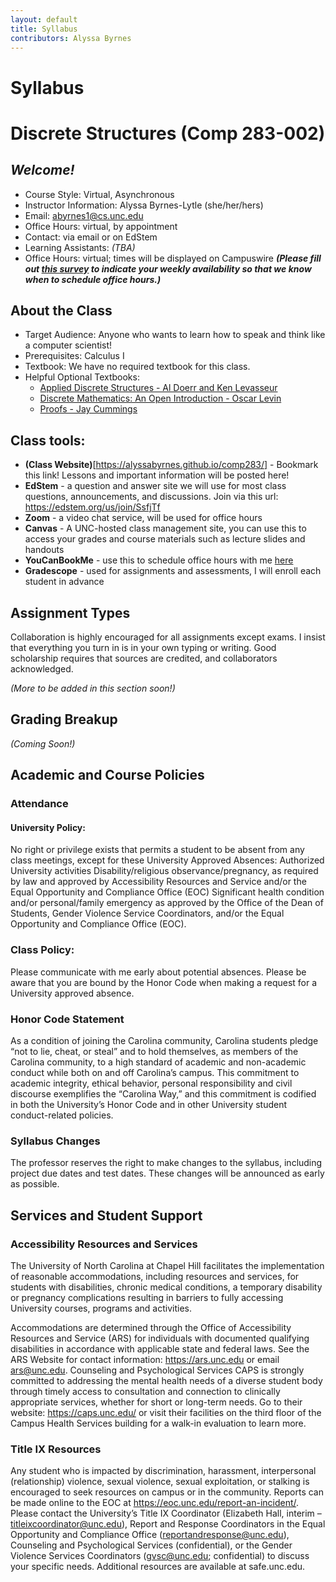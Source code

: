 ```yaml
---
layout: default
title: Syllabus
contributors: Alyssa Byrnes
---
```


# Syllabus
# Discrete Structures (Comp 283-002)

## *Welcome!*
- Course Style: Virtual, Asynchronous
- Instructor Information:
Alyssa Byrnes-Lytle (she/her/hers)
- Email: abyrnes1@cs.unc.edu 
- Office Hours: virtual, by appointment
- Contact: via email or on EdStem
- Learning Assistants: *(TBA)*
- Office Hours: virtual; times will be displayed on Campuswire 
***(Please fill out [this survey](http://whenisgood.net/y9txm3r) to indicate your weekly availability so that we know when to schedule office hours.)***

## About the Class
- Target Audience: 
Anyone who wants to learn how to speak and think like a computer scientist!
- Prerequisites:
Calculus I
- Textbook: 
We have no required textbook for this class. 
- Helpful Optional Textbooks:
    - [Applied Discrete Structures - Al Doerr and Ken Levasseur](https://discretemath.org/)
    - [Discrete Mathematics: An Open Introduction - Oscar Levin](https://discrete.openmathbooks.org/dmoi3.html)
    - [Proofs - Jay Cummings](https://www.amazon.com/Proofs-Long-Form-Mathematics-Textbook-Math/dp/B08T8JCVF1/ref=sr_1_1?crid=2VC36XMADFKH0&keywords=proofs&qid=1680805106&sprefix=proofs%2Caps%2C81&sr=8-1)

## Class tools:
- **(Class Website)**[https://alyssabyrnes.github.io/comp283/] - Bookmark this link! Lessons and important information will be posted here!
- **EdStem** - a question and answer site we will use for most class questions, announcements, and discussions. Join via this url: https://edstem.org/us/join/SsfjTf 
- **Zoom** - a video chat service, will be used for office hours
- **Canvas** - A UNC-hosted class management site, you can use this to access your grades and course materials such as lecture slides and handouts
- **YouCanBookMe** - use this to schedule office hours with me [here](https://byrnes.youcanbook.me/)
- **Gradescope** - used for assignments and assessments, I will enroll each student in advance

## Assignment Types
Collaboration is highly encouraged for all assignments except exams. I insist that everything you turn in is in your own typing or writing. Good scholarship requires that sources are credited, and collaborators acknowledged.

*(More to be added in this section soon!)*

## Grading Breakup
*(Coming Soon!)*

## Academic and Course Policies
### Attendance
#### University Policy:
No right or privilege exists that permits a student to be absent from any class meetings, except for these University Approved Absences:
Authorized University activities
Disability/religious observance/pregnancy, as required by law and approved by Accessibility Resources and Service and/or the Equal Opportunity and Compliance Office (EOC)
Significant health condition and/or personal/family emergency as approved by the Office of the Dean of Students, Gender Violence Service Coordinators, and/or the Equal Opportunity and Compliance Office (EOC).


### Class Policy:
Please communicate with me early about potential absences. Please be aware that you are bound by the Honor Code when making a request for a University approved absence.

### Honor Code Statement
As a condition of joining the Carolina community, Carolina students pledge “not to lie, cheat, or steal” and to hold themselves, as members of the Carolina community, to a high standard of academic and non-academic conduct while both on and off Carolina’s campus. This commitment to academic integrity, ethical behavior, personal responsibility and civil discourse exemplifies the “Carolina Way,” and this commitment is codified in both the University’s Honor Code and in other University student conduct-related policies.

### Syllabus Changes
The professor reserves the right to make changes to the syllabus, including project due dates and test dates. These changes will be announced as early as possible.

## Services and Student Support
### Accessibility Resources and Services
The University of North Carolina at Chapel Hill facilitates the implementation of reasonable accommodations, including resources and services, for students with disabilities, chronic medical conditions, a temporary disability or pregnancy complications resulting in barriers to fully accessing University courses, programs and activities.

Accommodations are determined through the Office of Accessibility Resources and Service (ARS) for individuals with documented qualifying disabilities in accordance with applicable state and federal laws. See the ARS Website for contact information: https://ars.unc.edu or email ars@unc.edu.
Counseling and Psychological Services
CAPS is strongly committed to addressing the mental health needs of a diverse student body through timely access to consultation and connection to clinically appropriate services, whether for short or long-term needs. Go to their website: https://caps.unc.edu/ or visit their facilities on the third floor of the Campus Health Services building for a walk-in evaluation to learn more.

### Title IX Resources
Any student who is impacted by discrimination, harassment, interpersonal (relationship) violence, sexual violence, sexual exploitation, or stalking is encouraged to seek resources on campus or in the community. Reports can be made online to the EOC at https://eoc.unc.edu/report-an-incident/. Please contact the University’s Title IX Coordinator (Elizabeth Hall, interim – titleixcoordinator@unc.edu), Report and Response Coordinators in the Equal Opportunity and Compliance Office (reportandresponse@unc.edu), Counseling and Psychological Services (confidential), or the Gender Violence Services Coordinators (gvsc@unc.edu; confidential) to discuss your specific needs. Additional resources are available at safe.unc.edu.
